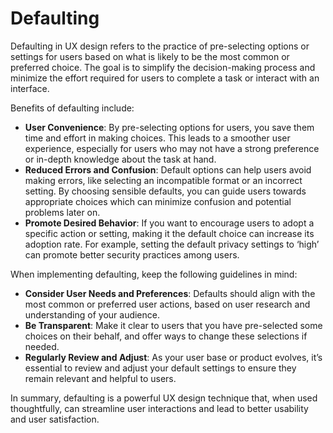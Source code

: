# Defaulting

Defaulting in UX design refers to the practice of pre-selecting options or settings for users based on what is likely to be the most common or preferred choice. The goal is to simplify the decision-making process and minimize the effort required for users to complete a task or interact with an interface.

Benefits of defaulting include:

- **User Convenience**: By pre-selecting options for users, you save them time and effort in making choices. This leads to a smoother user experience, especially for users who may not have a strong preference or in-depth knowledge about the task at hand.
- **Reduced Errors and Confusion**: Default options can help users avoid making errors, like selecting an incompatible format or an incorrect setting. By choosing sensible defaults, you can guide users towards appropriate choices which can minimize confusion and potential problems later on.
- **Promote Desired Behavior**: If you want to encourage users to adopt a specific action or setting, making it the default choice can increase its adoption rate. For example, setting the default privacy settings to ‘high’ can promote better security practices among users.

When implementing defaulting, keep the following guidelines in mind:

- **Consider User Needs and Preferences**: Defaults should align with the most common or preferred user actions, based on user research and understanding of your audience.
- **Be Transparent**: Make it clear to users that you have pre-selected some choices on their behalf, and offer ways to change these selections if needed.
- **Regularly Review and Adjust**: As your user base or product evolves, it’s essential to review and adjust your default settings to ensure they remain relevant and helpful to users.

In summary, defaulting is a powerful UX design technique that, when used thoughtfully, can streamline user interactions and lead to better usability and user satisfaction.
